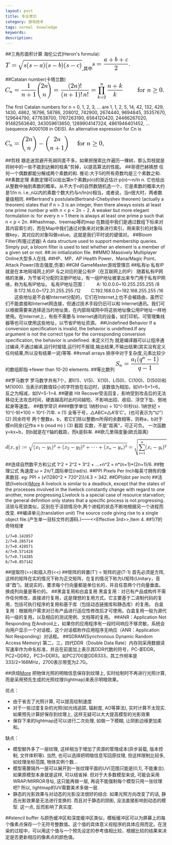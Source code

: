 ```yaml
---
layout: post
title: 专业常识
category: 游戏技术
tags: normal　knowledge
keywords: 
description: 
---
```


##三角形面积计算
海伦公式(Heron's formula):
![](/Resources/专业常识_1.png),其中![](/Resources/专业常识_2.png)

##Catalan number(卡塔兰数)
![](/Resources/专业常识_3.png)

 The first Catalan numbers for n = 0, 1, 2, 3, … are
1, 1, 2, 5, 14, 42, 132, 429, 1430, 4862, 16796, 58786, 208012, 742900, 2674440, 9694845, 35357670, 129644790, 477638700, 1767263190, 6564120420, 24466267020, 91482563640, 343059613650, 1289904147324, 4861946401452, … (sequence A000108 in OEIS).
An alternative expression for Cn is

![](/Resources/专业常识_4.png)

##剪枝
跟走迷宫避开死胡同差不多。如果把搜索比作遍历一棵树，那么剪枝就是将树中的一些不能到达解的枝条"剪掉，以提高算法的性能。
##哥德巴赫猜想
任何一个偶数都能分解成两个素数的和.
推论:大于5的所有奇数均是三个素数之和.
##素数定理
素数定理可以给出第n个素数p(n)的渐近估计:p(n)～n/ln n. 它也给出从整数中抽到素数的概率。从不大于n的自然数随机选一个，它是素数的概率大约是1/ln n.
i.e.,n以内的素数个数大约与n/ln(n)相当，或者说，当n很大时，两者数量级相同.
##Bertrand's postulate(Bertrand-Chebyshev theorem)
(actually a theorem) states that if n > 3 is an integer, then there always exists at least one prime number p with n < p < 2n − 2. A weaker but more elegant formulation is: for every n > 1 there is always at least one prime p such that n < p < 2n.
##hashmap、treemap等的map
在数组中我们是通过数组下标来对其内容索引的，而在Map中我们通过对象来对对象进行索引，用来索引的对象叫做key，其对应的对象叫做value。这就是我们平时说的键值对。
##Bloom Filter(布隆过滤器)
A data structure used to support membership queries. Simply put, a bloom filter is used to test
whether an element is a member of a given set or not.
##.ini
initialization file.
##MMO
Massively Multiplayer Online大型多人在线.
##HP、MP、AP
Health Power、Mana/Magic Point、Attack Power(攻击强度,伤害)
##GM
GameMaster游戏管理员
##私有ip
私有IP就是在本地局域网上的IP 与之对应的是公有IP（在互联网上的IP）
随着私有IP网络的发展，为节省可分配的注册IP地址，有一组IP地址被拿出来专门用于私有IP网络，称为私有IP地址。
私有IP地址范围：
　　A: 10.0.0.0~10.255.255.255 /8
　　B:172.16.0.0~172.31.255.255 /12
　　C:192.168.0.0~192.168.255.255 /16
　　这些地址是不会被Internet分配的，它们在Internet上也不会被路由，虽然它们不能直接和Internet网连接，但通过技术手段仍旧可以和 Internet通讯。我们可以根据需要来选择适当的地址类，在内部局域网中将这些地址像公用IP地址一样地使用。在Internet上，有些不需要与 Internet通讯的设备，如打印机、可管理集线器等也可以使用这些地址，以节省IP地址资源。
##Undefined Behavior
If a conversion specification is invalid, the behavior is undefined.If any argument is not the correct type for the corresponding conversion specification, the behavior is undefined.
未定义行为 就是编译器可以让程序通过编译,不通过编译,运行时报错,运行时不报错,输出结果,不输出结果(其实没有定义任何结果,所以没有结果一说)等等.
##small arrays
排序中对于复杂度,元素比较少的数组即指->fewer than 10-20 elements.
##等比数列
![](/Resources/专业常识_5.png)

##罗马数字
罗马数字共有7个，即I(1)、V(5)、X(10)、L(50)、C(100)、D(500)和M(1000).
当表示的数值较小的字符放在右边时，该数值为相加，如VI=5+1=6，反之为相减，如IV=5-1=4. 
##硬直
Hit Recover受击回复，影响受到攻击后的无法移动无法攻击时间，硬直越高时此时间越短。不影响出招、收招、浮空下坠、倒地起身等速度。
##数学常识
####数学单位
1纳秒(ns) = 10^(-9)秒(s).
1纳世纪 = 10^(-9)*100 = 10^(-7)年.
≡
(1) 全等于号，△ABC≡△A'B'C'。(也可表示为“≌”）
(2) 同余符号 两个整数a，b，若它们除以整数m所得的余数相等，则称a，b对于模m同余(记作a ≡ b (mod m) )
(3)
截距
实数，不是"距离"，可正可负。
一次函数y=kx+b，则b就是在Y轴的截距，而k是斜率. 
##欧几里得度量(欧氏距离)

![](/Resources/专业常识_6.png)

##连续自然数平方和公式
1^2 + 2^2 + 3^2 + ...+n^2 = n*(n+1)*(2n+1)/6.
##物理公式
角速度:ω = 2π/T,国际单位(rad/s).
##PPI
Pixels Per Inch每英寸拥有的像素数目.
eg:
PPI = (√(1280^2 + 720^2))/4.3 = 342.
##DPI(dot per inch)
##活锁(livelock)[More](http://en.wikipedia.org/wiki/Livelock#Livelock)
A livelock is similar to a deadlock, except that the states of the processes involved in the livelock constantly change with regard to one another, none progressing.Livelock is a special case of resource starvation; the general definition only states that a specific process is not progressing.
活锁与死锁类似，区别在于活锁情况中,两个进程的状态不断地根据另一个进程而改变.
##编译单元(translation unit)
The source code giving rise to a single object file.(产生单一目标文件的源码.)——<<Effective 3rd>>,Item 4.
##1/7的奇特规律

```
1/7=0.142857
2/7=0.285714
3/7=0.428571
4/7=0.571428
5/7=0.714285
6/7=0.857142
```
##提取符(>>)和插入符(<<)
##矩阵的转置(T') = 矩阵的逆(T-1)
首先必须是方阵,这样的矩阵在实的情况下称为正交矩阵，在复的情况下称为U矩阵(Unitary，音译“酉”)。就说实的，要求每个行向量都是单位长的，并且任意两个行向量垂直。换成列向量是等价的。 
##黑盒复用和白盒复用
黑盒复用：对已有产品或构件不需作任何修改，直接进行复用，这是理想的复用方式。它主要基于二进制代码的复用，包括可执行程序的复用和基于库（包括动态链接库和静态库）的复用。
白盒复用：根据用户需求对已有产品进行适应性修改后才可使用。白盒复用一般为源代码一级的复用，以及相应的测试用例、文档等的复用。
##ANR：Application Not Responding
在Android上，如果你的应用程序有一段时间响应不够灵敏，系统会向用户显示一个对话框，这个对话框称作应用程序无响应（ANR：Application Not Responding）对话框。
##SDRAM(Synchronous Dynamic Random Access Memory)
第二，三，四代DDR（Double Data Rate）内存则采用数据读写速率作为命名标准，并且在前面加上表示其DDR代数的符号，PC-即DDR，PC2=DDR2，PC3=DDR3。如PC2700是DDR333，其工作频率是333/2=166MHz，2700表示带宽为2.7G。

##烘焙[More](http://blog.csdn.net/xoyojank/article/details/4342728)
把物体光照的明暗信息保存到纹理上, 实时绘制时不再进行光照计算, 而是采用预先生成的光照纹理(lightmap)来表示明暗效果。

优点：

* 由于省去了光照计算, 可以提高绘制速度
* 对于一些过度复杂的光照(如光线追踪, 辐射度, AO等算法), 实时计算不太现实. 如果预先计算好保存到纹理上, 这样无疑可以大大提高模型的光影效果
* 保存下来的lightmap还可以进行二次处理, 如做一下模糊, 让阴影边缘更加柔和。

缺点：

* 模型额外多了一层纹理, 这样相当于增加了资源的管理成本(异步装载, 版本控制, 文件体积等). 当然, 也可以选择把明暗信息写回原纹理, 但这样限制比较多, 如纹理坐标范围, 物体实例个数...
* 模型需要隔外一层可以展开到一张纹理平面的UV(范围只能是[0,1], 不能重合). 如果原模型本身就是这样, 可以结省掉. 但对于大多数模型来说, 可能会采用WRAP/MIRROR寻址, 这只能再做一层, 再说不能强制每个模型只用一张纹理吧? 所以, lightmap的UV需要美术多做一层.
* 静态的光影效果与对动态的光影没法很好的结合. 如果光照方向改变了的话, 静态光影效果是无法进行变换的. 而且对于静态的阴影, 没法直接影响到动态的模型. 这一点, 反而影响了真实度.

##stencil buffer
与颜色缓冲区和深度缓冲区类似，模板缓冲区可以为屏幕上的每个像素点保存一个无符号整数值。这个值的具体意义视程序的具体应用而定。在渲染的过程中，可以用这个值与一个预先设定的参考值相比较，根据比较的结果来决定是否更新相应的像素点的颜色值。
